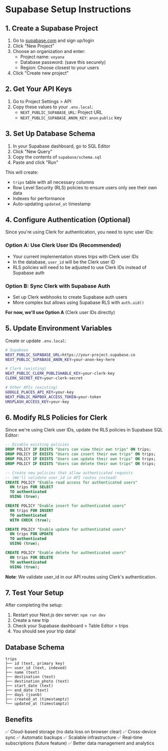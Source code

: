 # Supabase Setup Instructions

## 1. Create a Supabase Project

1. Go to [supabase.com](https://supabase.com) and sign up/login
2. Click "New Project"
3. Choose an organization and enter:
   - Project name: `voyana`
   - Database password: (save this securely)
   - Region: Choose closest to your users
4. Click "Create new project"

## 2. Get Your API Keys

1. Go to Project Settings > API
2. Copy these values to your `.env.local`:
   - `NEXT_PUBLIC_SUPABASE_URL`: Project URL
   - `NEXT_PUBLIC_SUPABASE_ANON_KEY`: `anon` `public` key

## 3. Set Up Database Schema

1. In your Supabase dashboard, go to SQL Editor
2. Click "New Query"
3. Copy the contents of `supabase/schema.sql`
4. Paste and click "Run"

This will create:
- `trips` table with all necessary columns
- Row Level Security (RLS) policies to ensure users only see their own data
- Indexes for performance
- Auto-updating `updated_at` timestamp

## 4. Configure Authentication (Optional)

Since you're using Clerk for authentication, you need to sync user IDs:

### Option A: Use Clerk User IDs (Recommended)
- Your current implementation stores trips with Clerk user IDs
- In the database, `user_id` will be the Clerk user ID
- RLS policies will need to be adjusted to use Clerk IDs instead of Supabase auth

### Option B: Sync Clerk with Supabase Auth
- Set up Clerk webhooks to create Supabase auth users
- More complex but allows using Supabase RLS with `auth.uid()`

**For now, we'll use Option A** (Clerk user IDs directly)

## 5. Update Environment Variables

Create or update `.env.local`:

```bash
# Supabase
NEXT_PUBLIC_SUPABASE_URL=https://your-project.supabase.co
NEXT_PUBLIC_SUPABASE_ANON_KEY=your-anon-key-here

# Clerk (existing)
NEXT_PUBLIC_CLERK_PUBLISHABLE_KEY=your-clerk-key
CLERK_SECRET_KEY=your-clerk-secret

# Other APIs (existing)
GOOGLE_PLACES_API_KEY=your-key
NEXT_PUBLIC_MAPBOX_ACCESS_TOKEN=your-token
UNSPLASH_ACCESS_KEY=your-key
```

## 6. Modify RLS Policies for Clerk

Since we're using Clerk user IDs, update the RLS policies in Supabase SQL Editor:

```sql
-- Disable existing policies
DROP POLICY IF EXISTS "Users can view their own trips" ON trips;
DROP POLICY IF EXISTS "Users can insert their own trips" ON trips;
DROP POLICY IF EXISTS "Users can update their own trips" ON trips;
DROP POLICY IF EXISTS "Users can delete their own trips" ON trips;

-- Create new policies that allow authenticated requests
-- (We'll validate user_id in API routes instead)
CREATE POLICY "Enable read access for authenticated users"
  ON trips FOR SELECT
  TO authenticated
  USING (true);

CREATE POLICY "Enable insert for authenticated users"
  ON trips FOR INSERT
  TO authenticated
  WITH CHECK (true);

CREATE POLICY "Enable update for authenticated users"
  ON trips FOR UPDATE
  TO authenticated
  USING (true);

CREATE POLICY "Enable delete for authenticated users"
  ON trips FOR DELETE
  TO authenticated
  USING (true);
```

**Note**: We validate user_id in our API routes using Clerk's authentication.

## 7. Test Your Setup

After completing the setup:
1. Restart your Next.js dev server: `npm run dev`
2. Create a new trip
3. Check your Supabase dashboard > Table Editor > trips
4. You should see your trip data!

## Database Schema

```
trips
├── id (text, primary key)
├── user_id (text, indexed)
├── name (text)
├── destination (text)
├── destination_photo (text)
├── start_date (text)
├── end_date (text)
├── days (jsonb)
├── created_at (timestamptz)
└── updated_at (timestamptz)
```

## Benefits

✅ Cloud-based storage (no data loss on browser clear)
✅ Cross-device sync
✅ Automatic backups
✅ Scalable infrastructure
✅ Real-time subscriptions (future feature)
✅ Better data management and analytics
